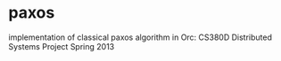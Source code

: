 paxos
=====

implementation of classical paxos algorithm in Orc: CS380D Distributed Systems Project Spring 2013
